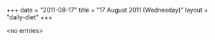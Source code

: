 +++
date = "2011-08-17"
title = "17 August 2011 (Wednesday)"
layout = "daily-diet"
+++

<p>&lt;no entries&gt;</p>